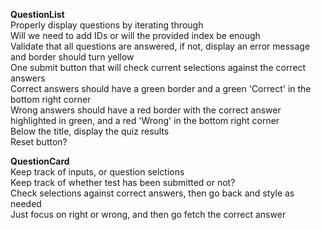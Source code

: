**QuestionList**  
Properly display questions by iterating through  
Will we need to add IDs or will the provided index be enough  
Validate that all questions are answered, if not, display an error message and border should turn yellow  
One submit button that will check current selections against the correct answers  
Correct answers should have a green border and a green 'Correct' in the bottom right corner  
Wrong answers should have a red border with the correct answer highlighted in green, and a red 'Wrong' in the bottom right corner  
Below the title, display the quiz results  
Reset button?  

**QuestionCard**  
Keep track of inputs, or question selctions  
Keep track of whether test has been submitted or not?  
Check selections against correct answers, then go back and style as needed  
Just focus on right or wrong, and then go fetch the correct answer  